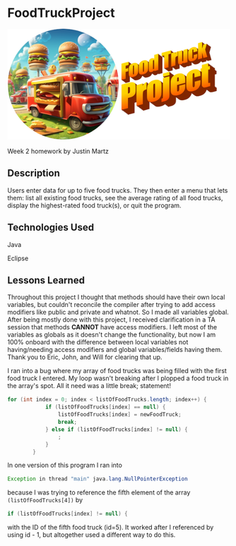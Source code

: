 # FoodTruckProject
![](./food-truck.png)

Week 2 homework by Justin Martz

## Description

Users enter data for up to five food trucks. They then enter a menu that lets them: list all existing food trucks, see the average rating of all food trucks, display the highest-rated food truck(s), or quit the program.


## Technologies Used

Java

Eclipse

## Lessons Learned

Throughout this project I thought that methods should have their own local variables, but couldn't reconcile the compiler after trying to add access modifiers like public and private and whatnot. So I made all variables global. After being mostly done with this project, I received clarification in a TA session that methods <strong>CANNOT</strong> have access modifiers. I left most of the variables as globals as it doesn't change the functionality, but now I am 100% onboard with the difference between local variables not having/needing access modifiers and global variables/fields having them. Thank you to Eric, John, and Will for clearing that up.

I ran into a bug where my array of food trucks was being filled with the first food truck I entered. My loop wasn't breaking after I plopped a food truck in the array's spot. All it need was a little break; statement!

```java
for (int index = 0; index < listOfFoodTrucks.length; index++) {
			if (listOfFoodTrucks[index] == null) {
				listOfFoodTrucks[index] = newFoodTruck;
				break;
			} else if (listOfFoodTrucks[index] != null) {
				;
			}
		}
```
		
In one version of this program I ran into

```java
Exception in thread "main" java.lang.NullPointerException
```

because I was trying to reference the fifth element of the array <code>(listOfFoodTrucks[4])</code> by

```java
if (listOfFoodTrucks[index] != null) {
```

with the ID of the fifth food truck (id=5). It worked after I referenced by using id - 1, but altogether used a different way to do this.